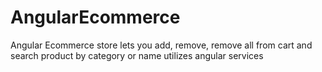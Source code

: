 # AngularEcommerce

Angular Ecommerce store
lets you add, remove, remove all from cart and search product by category or name 
utilizes angular services 

